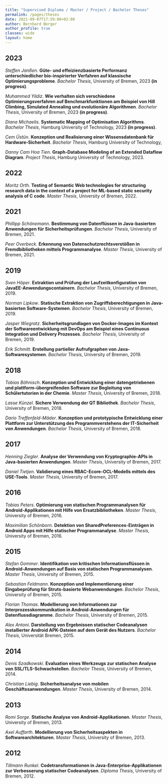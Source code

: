 ```yaml
---
title: "Supervised Diploma / Master / Project / Bachelor Theses"
permalink: /pages/theses
date: 2021-09-07T17:59:00+02:00
author: Bernhard Berger
author_profile: true
classes: wide
layout: home
---
```

## 2023
_Steffen Janßen_. **Güte- und effeizienzbasierte Performanz unterschiedlicher
bio-inspirierter Verfahren auf klassische Optimierungsprobleme**. _Bachelor Thesis_,
University of Bremen, 2023 **(in progress)**.

_Muhammed Yildiz_. **Wie verhalten sich verschiedene Optimierungsverfahren auf
Benchmarkfunktionen am Beispiel von Hill Climbing, Simulated Annealing und
evolutionäre Algorithmen**. _Bachelor Thesis_, University of Bremen, 2023
**(in progress)**.

_Diana Michaelis_. **Systematic Mapping of Optimisation Algorithms**.
_Bachelor Thesis_, Hamburg University of Technology, 2023 **(in progress)**.

_Cem Üstün_. **Konzeption und Realisierung einer Wissensdatenbank für
Hardware-Sicherheit**. _Bachelor Thesis_, Hamburg University of Technology,

_Danny Cam Hoa Tien_. **Graph-Database Modeling of an Extended Dataflow Diagram**.
_Project Thesis_, Hamburg University of Technology, 2023.

## 2022
_Moritz Orth_. **Testing of Semantic Web technologies for structuring research
data in the context of a project for ML-based static security analysis of C
code**. _Master Thesis_, University of Bremen, 2022.

## 2021
_Phillipp Schönemann_. **Bestimmung von Datenflüssen in Java-basierten Anwendungen
für Sicherheitsprüfungen**. _Bachelor Thesis_, University of Bremen, 2021.

_Peer Overbeck_. **Erkennung von Datenschutzrechtsverstößen in Fremdbibliotheken
mittels Programmanalyse**. _Master Thesis_, University of Bremen, 2021.

## 2019
_Sven Höper_. **Extraktion und Prüfung der Laufzeitkonfiguration von
JavaEE-Anwendungscontainern**. _Bachelor Thesis_, University of Bremen, 2019.

_Norman Lipkow_. **Statische Extraktion von Zugriffsberechtigungen in
Java-basierten Software-Systemen**. _Bachelor Thesis_, University of Bremen, 2019.

_Jasper Wiegratz_. **Sicherheitsgrundlagen von Docker-Images im Kontext der
Softwareentwicklung mit DevOps am Beispiel eines Continuous Integration und
Delivery Prozesses**. _Bachelor Thesis_, University of Bremen, 2019.

_Erik Schmitt_. **Erstellung partieller Aufrufgraphen von Java-Softwaresystemen**.
_Bachelor Thesis_, University of Bremen, 2019.

## 2018
_Tobias Böhnisch_. **Konzeption und Entwicklung einer datengetriebenen und
plattform-übergreifenden Software zur Begleitung von Schülertutorien in der
Chemie**. _Master Thesis_, University of Bremen, 2018.

_Lasse Künzel_. **Sichere Verwendung der QT Bibliothek**. _Bachelor Thesis_,
University of Bremen, 2018.

_Dario Treffenfeld-Mäder_. **Konzeption und prototypische Entwicklung einer Plattform
zur Unterstützung des Programmverstehens der IT-Sicherheit von Anwendungen**.
_Bachelor Thesis_, University of Bremen, 2018.

## 2017
_Henning Ziegler_. **Analyse der Verwendung von Kryptographie-APIs in
Java-basierten Anwendungen**. _Master Thesis_, University of Bremen, 2017.

_Daniel Tietjen_. **Validierung eines RBAC-Ecore-OCL-Modells mittels des USE-Tools**.
_Master Thesis_, University of Bremen, 2017.

## 2016
_Tobias Peters_. **Optimierung von statischen Programmanalysen für
Android-Applikationen mit Hilfe von Ersatzbibliotheken**. _Master Thesis_,
University of Bremen, 2016.

_Maximilian Schönborn_. **Detektion von SharedPreferences-Einträgen in Android Apps
mit Hilfe statischer Programmanalyse**. _Master Thesis_, University of Bremen, 2016.

## 2015
_Stefan Gommer_. **Identifikation von kritischen Informationsflüssen in
Android-Anwendungen auf Basis von statischen Programmanalysen**. _Master Thesis_,
University of Bremen, 2015.

_Sebastian Feldmann_. **Konzeption und Implementierung einer Eingabeprüfung für
Struts-basierte Webanwendungen**. _Bachelor Thesis_, University of Bremen, 2015.

_Florian Thomas_. **Modellierung von Informationen zur Interprozesskommunikation in
Android-Anwendungen für Datenflussdiagramme**. _Bachelor Thesis_, University of Bremen, 2015.

_Alex Antoni_. **Darstellung von Ergebnissen statischer Codeanalysen installierter
Android APK-Dateien auf dem Gerät des Nutzers**. _Bachelor Thesis_, Universität
Bremen, 2015.

## 2014
_Denis Szadkowski_. **Evaluation eines Werkzeugs zur statischen Analyse von
SSL/TLS-Schwachstellen**. _Bachelor Thesis_, University of Bremen, 2014.

_Christian Liebig_. **Sicherheitsanalyse von mobilen Geschäftssanwendungen**.
_Master Thesis_, University of Bremen, 2014.

## 2013
_Romi Sorge_. **Statische Analyse von Android-Applikationen**. _Master Thesis_,
University of Bremen, 2013.

_Axel Auffarth_. **Modellierung von Sicherheitsaspekten in Softwarearchitekturen**.
_Master Thesis_, University of Bremen, 2013.

## 2012
_Tillmann Runkel_. **Codetransformationen in Java-Enterprise-Applikationen zur
Verbesserung statischer Codeanalysen**. _Diploma Thesis_, University of Bremen, 2012.